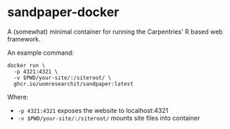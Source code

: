 # sandpaper-docker

A (somewhat) minimal container for running the Carpentries' R based web framework.

An example command:

```
docker run \
  -p 4321:4321 \
  -v $PWD/your-site/:/siteroot/ \
  ghcr.io/uomresearchit/sandpaper:latest
```

Where:
* `-p 4321:4321` exposes the website to localhost:4321
* `-v $PWD/your-site/:/siteroot/` mounts site files into container
